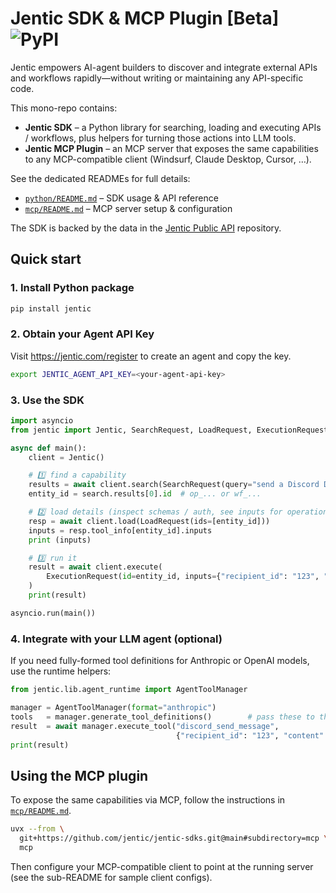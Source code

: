 # Jentic SDK & MCP Plugin [Beta] ![PyPI](https://img.shields.io/pypi/v/jentic?logo=pypi&color=blue)

Jentic empowers AI-agent builders to discover and integrate external APIs and workflows rapidly—without writing or maintaining any API-specific code.

This mono-repo contains:

- **Jentic SDK** – a Python library for searching, loading and executing APIs / workflows, plus helpers for turning those actions into LLM tools.
- **Jentic MCP Plugin** – an MCP server that exposes the same capabilities to any MCP-compatible client (Windsurf, Claude Desktop, Cursor, …).

See the dedicated READMEs for full details:

- [`python/README.md`](./python/README.md) – SDK usage & API reference
- [`mcp/README.md`](./mcp/README.md) – MCP server setup & configuration

The SDK is backed by the data in the [Jentic Public API](https://github.com/jentic/jentic-public-api) repository.

## Quick start

### 1. Install Python package

```bash
pip install jentic
```

### 2. Obtain your Agent API Key

Visit https://jentic.com/register to create an agent and copy the key.


```bash
export JENTIC_AGENT_API_KEY=<your-agent-api-key>
```

### 3. Use the SDK

```python
import asyncio
from jentic import Jentic, SearchRequest, LoadRequest, ExecutionRequest

async def main():
    client = Jentic()

    # 1️⃣ find a capability
    results = await client.search(SearchRequest(query="send a Discord DM"))
    entity_id = search.results[0].id  # op_... or wf_...

    # 2️⃣ load details (inspect schemas / auth, see inputs for operations)
    resp = await client.load(LoadRequest(ids=[entity_id]))
    inputs = resp.tool_info[entity_id].inputs
    print (inputs)

    # 3️⃣ run it
    result = await client.execute(
        ExecutionRequest(id=entity_id, inputs={"recipient_id": "123", "content": "Hello!"})
    )
    print(result)

asyncio.run(main())
```

### 4. Integrate with your LLM agent (optional)

If you need fully-formed tool definitions for Anthropic or OpenAI models, use the runtime helpers:

```python
from jentic.lib.agent_runtime import AgentToolManager

manager = AgentToolManager(format="anthropic")
tools   = manager.generate_tool_definitions()        # pass these to the LLM
result  = await manager.execute_tool("discord_send_message",
                                     {"recipient_id": "123", "content": "Hi"})
print(result)
```

## Using the MCP plugin

To expose the same capabilities via MCP, follow the instructions in [`mcp/README.md`](./mcp/README.md).

```bash
uvx --from \
  git+https://github.com/jentic/jentic-sdks.git@main#subdirectory=mcp \
  mcp
```

Then configure your MCP-compatible client to point at the running server (see the sub-README for sample client configs).
